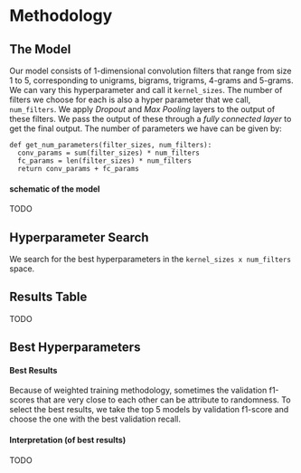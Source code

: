 # Methodology

## The Model

Our model consists of 1-dimensional convolution filters that range from size 1 to 5, corresponding to unigrams, bigrams, trigrams, 4-grams and 5-grams.
We can vary this hyperparameter and call it `kernel_sizes`.
The number of filters we choose for each is also a hyper parameter that we call, `num_filters`.
We apply *Dropout* and *Max Pooling* layers to the output of these filters.
We pass the output of these through a *fully connected layer* to get the final output.
The number of parameters we have can be given by:

    def get_num_parameters(filter_sizes, num_filters):
      conv_params = sum(filter_sizes) * num_filters
      fc_params = len(filter_sizes) * num_filters
      return conv_params + fc_params

#### schematic of the model
TODO


## Hyperparameter Search
We search for the best hyperparameters in the `kernel_sizes x num_filters` space.

## Results Table
TODO

## Best Hyperparameters
#### Best Results
Because of weighted training methodology, sometimes the validation f1-scores that are very close to each other can be attribute to randomness. To select the best results, we take the top 5 models by validation f1-score and choose the one with the best validation recall.

#### Interpretation (of best results)
TODO


